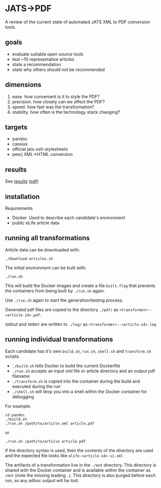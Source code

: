 # JATS->PDF

A review of the current state of automated JATS XML to PDF conversion tools.

## goals

* evaluate suitable *open source* tools
* test ~10 representative articles
* state a recommendation
* state why others should not be recommended

## dimensions

1. ease. how convenient is it to style the PDF?
2. precision. how closely can we affect the PDF?
3. speed. how fast was the transformation?
4. stability. how often is the technology stack changing?

## targets

* pandoc
* cassius
* official jats-xslt-stylesheets
* peerj XML->HTML conversion

## results

See [results](report.md) ([pdf](report.pdf))

## installation

Requirements

* Docker. Used to describe each candidate's environment
* public eLife article data

## running all transformations

Article data can be downloaded with:

    ./download-articles.sh
    
The initial environment can be built with:

    ./run.sh

This will build the Docker images and create a file `built.flag` that prevents the containers from being built by `./run.sh` again.

Use `./run.sh` again to start the generation/testing process.

Generated pdf files are copied to the directory `./pdf/` as `<transformer>--<article-id>.pdf`.

stdout and stderr are written to `./log/` as `<transformer>--<article-id>.log`

## running individual transformations

Each candidate has it's own `build.sh`, `run.sh`, `shell.sh` and `transform.sh` scripts.

* `./build.sh` tells Docker to build the current Dockerfile
* `./run.sh` accepts an input xml file or article directory and an output pdf filename
* `./transform.sh` is copied into the container during the build and executed during the run`
* `./shell.sh` will drop you into a shell within the Docker container for debugging

For example:

    cd pandoc
    ./build.sh
    ./run.sh /path/to/article.xml article.pdf

or

    ./run.sh /path/to/article article.pdf
    
If the directory syntax is used, then the contents of the directory are used and the expected file looks like `elife-<article-id>-v1.xml`

The artifacts of a transformation live in the `./mnt` directory. This directory is shared with the Docker container and 
is available within the container as `/mnt` (note the missing leading `.`). This directory is also purged before each 
run, so any adhoc output will be lost.


